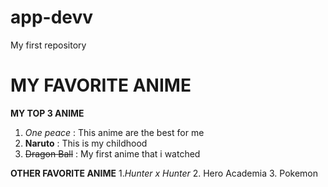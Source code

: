 # app-devv
My first repository

# MY FAVORITE ANIME

**MY TOP 3 ANIME**
1. *One peace*
: This anime are the best for me
2. **Naruto**
: This is my childhood
3. ~~Dragon Ball~~
: My first anime that i watched

**OTHER FAVORITE ANIME**
1.*Hunter x Hunter*
2. Hero Academia
3. Pokemon
